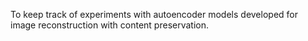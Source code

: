 To keep track of experiments with autoencoder models developed for image reconstruction with content preservation.
